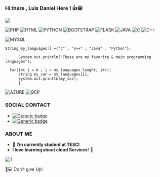 ### Hi there  , Luis Daniel Here  ! 👍😁
![](https://media3.giphy.com/media/DBW3BniaWrFo4/giphy.gif)

![PHP](https://img.shields.io/badge/PHP-777BB4?style=for-the-badge&logo=php&logoColor=white)
![HTML](https://img.shields.io/badge/HTML-239120?style=for-the-badge&logo=html5&logoColor=white)
![PYTHON](https://img.shields.io/badge/Python-14354C?style=for-the-badge&logo=python&logoColor=white)
![BOOTSTRAP](https://img.shields.io/badge/Bootstrap-563D7C?style=for-the-badge&logo=bootstrap&logoColor=white)
![FLASK](https://img.shields.io/badge/Flask-000000?style=for-the-badge&logo=flask&logoColor=white)
![JAVA](https://img.shields.io/badge/Java-ED8B00?style=for-the-badge&logo=java&logoColor=white)
![C](https://img.shields.io/badge/C-00599C?style=for-the-badge&logo=c&logoColor=white)
![C++](https://img.shields.io/badge/C%2B%2B-00599C?style=for-the-badge&logo=c%2B%2B&logoColor=white)


![MYSQL](https://img.shields.io/badge/MySQL-00000F?style=for-the-badge&logo=mysql&logoColor=white)

````
String my_languages[] ={"c" , "c++" , "Java" , "Python"};

      System.out.println("These are my favorite & main programming languages");

  for(int i = 0 ; i < my_languages.lenght; i++);
      String my_var = my_languages[i];
      System.out.println(my_var);
      }
`````
![AZURE](https://img.shields.io/badge/Microsoft_Azure-0089D6?style=for-the-badge&logo=microsoft-azure&logoColor=white)
![GCP](https://img.shields.io/badge/Google_Cloud-4285F4?style=for-the-badge&logo=google-cloud&logoColor=white)

### SOCIAL CONTACT 
- [![Generic badge](https://img.shields.io/badge/Twitter-@DaniDaniel1245-Blue.svg)](https://twitter.com/DaniDaniel1245)
- [![Generic badge](https://img.shields.io/badge/LinkedIn-Blue.svg)](https://www.linkedin.com/in/luis-daniel-hern%C3%A1ndez-guevara-2b78ab206/)

 ### ABOUT ME 

- 🔭 **I’m currently student at TESCI**
- **I love learning about cloud Services!** 💭 

![1](https://github-readme-stats.vercel.app/api/top-langs/?username=ddaniuwu&theme=blue-green)


📕💻 Don't give Up!
